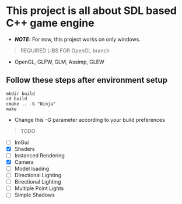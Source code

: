 # This project is all about SDL based C++ game engine

- **_NOTE:_**  For now, this project works on only windows.

> REQUIRED LIBS FOR OpenGL branch

- OpenGL, GLFW, GLM, Assimp, GLEW  

## Follow these steps after environment setup

    mkdir build
    cd build
    cmake .. -G "Ninja"
    make

- Change this -G parameter according to your build preferences

> TODO

- [ ] ImGui
- [x] Shaders
- [ ] Instanced Rendering
- [x] Camera
- [ ] Model loading
- [ ] Directional Lighting
- [ ] Birectional Lighting
- [ ] Multiple Point Lights
- [ ] Simple Shadows
